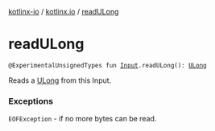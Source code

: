 [kotlinx-io](../index.md) / [kotlinx.io](index.md) / [readULong](./read-u-long.md)

# readULong

`@ExperimentalUnsignedTypes fun `[`Input`](-input/index.md)`.readULong(): `[`ULong`](https://kotlinlang.org/api/latest/jvm/stdlib/kotlin/-u-long/index.html)

Reads a [ULong](https://kotlinlang.org/api/latest/jvm/stdlib/kotlin/-u-long/index.html) from this Input.

### Exceptions

`EOFException` - if no more bytes can be read.